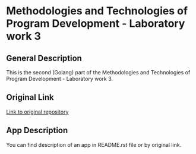 # Methodologies and Technologies of Program Development - Laboratory work 3

## General Description

This is the second (Golang) part of the Methodologies and Technologies of Program Development - Laboratory work 3. 

## Original Link

[Link to original repository](https://github.com/ip-0x-software-engineering-spring-2022/lab-03-starter-project-golang.git)

## App Description

You can find description of an app in README.rst file or by original link.